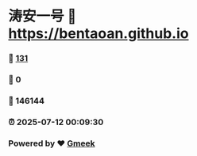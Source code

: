 # 涛安一号 :link: https://bentaoan.github.io 
### :page_facing_up: [131](https://bentaoan.github.io/tag.html) 
### :speech_balloon: 0 
### :hibiscus: 146144 
### :alarm_clock: 2025-07-12 00:09:30 
### Powered by :heart: [Gmeek](https://github.com/Meekdai/Gmeek)
